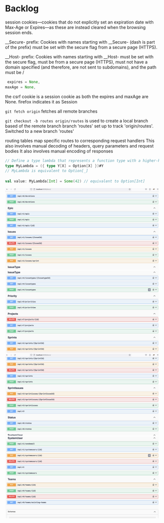 # Backlog

 session cookies—cookies that do not explicitly set an expiration date with Max-Age or Expires—as these are instead cleared when the browsing session ends.

 __Secure- prefix: Cookies with names starting with __Secure- (dash is part of the prefix) must be set with the secure flag from a secure page (HTTPS).

__Host- prefix: Cookies with names starting with __Host- must be set with the secure flag, must be from a secure page (HTTPS), must not have a domain specified (and therefore, are not sent to subdomains), and the path must be /


```scala
 expires = None,
maxAge = None,
```
the csrf cookie is a session cookie as both the expires and maxAge are None. firefox indicates it as Session

`git fetch origin` fetches all remote branches

`git checkout -b routes origin/routes` is used to create a local branch based of the remote branch
branch 'routes' set up to track 'origin/routes'.
Switched to a new branch 'routes'


routing tables map specific routes to corresponding request handlers
This also involves manual decoding of headers, query parameters and request bodies
It also involves manual encoding of responses

```scala
// Define a type lambda that represents a function type with a higher-kinded type parameter
type MyLambda = ({ type Y[X] = Option[X] })#Y
// MyLambda is equivalent to Option[_]

val value: MyLambda[Int] = Some(42) // equivalent to Option[Int]

```

![](Screenshot1.png)
![](Screenshot2.png)
![](Screenshot3.png)
![](Screenshot4.png)


